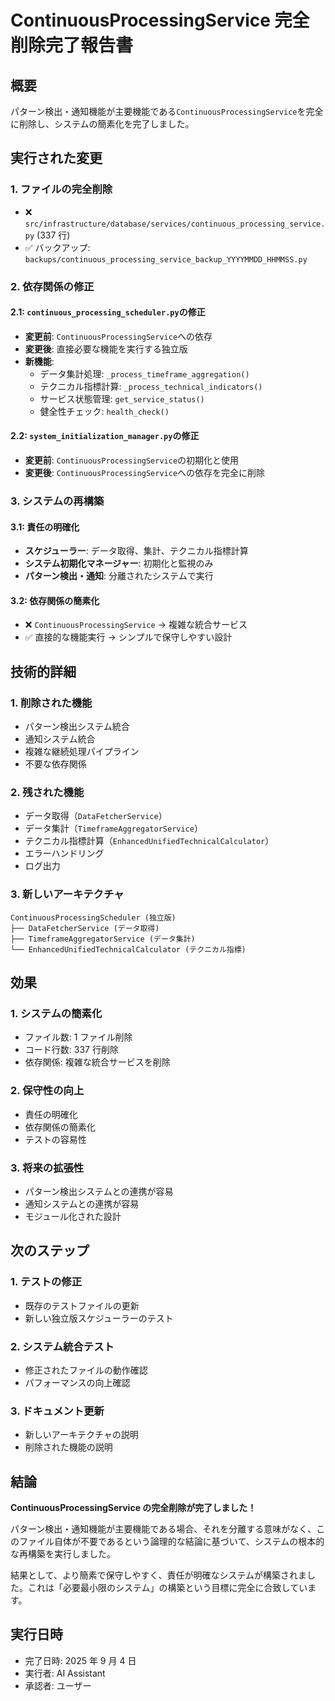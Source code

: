 # ContinuousProcessingService 完全削除完了報告書

## 概要

パターン検出・通知機能が主要機能である`ContinuousProcessingService`を完全に削除し、システムの簡素化を完了しました。

## 実行された変更

### 1. **ファイルの完全削除**

- ❌ `src/infrastructure/database/services/continuous_processing_service.py` (337 行)
- ✅ バックアップ: `backups/continuous_processing_service_backup_YYYYMMDD_HHMMSS.py`

### 2. **依存関係の修正**

#### 2.1: `continuous_processing_scheduler.py`の修正

- **変更前**: `ContinuousProcessingService`への依存
- **変更後**: 直接必要な機能を実行する独立版
- **新機能**:
  - データ集計処理: `_process_timeframe_aggregation()`
  - テクニカル指標計算: `_process_technical_indicators()`
  - サービス状態管理: `get_service_status()`
  - 健全性チェック: `health_check()`

#### 2.2: `system_initialization_manager.py`の修正

- **変更前**: `ContinuousProcessingService`の初期化と使用
- **変更後**: `ContinuousProcessingService`への依存を完全に削除

### 3. **システムの再構築**

#### 3.1: 責任の明確化

- **スケジューラー**: データ取得、集計、テクニカル指標計算
- **システム初期化マネージャー**: 初期化と監視のみ
- **パターン検出・通知**: 分離されたシステムで実行

#### 3.2: 依存関係の簡素化

- ❌ `ContinuousProcessingService` → 複雑な統合サービス
- ✅ 直接的な機能実行 → シンプルで保守しやすい設計

## 技術的詳細

### 1. **削除された機能**

- パターン検出システム統合
- 通知システム統合
- 複雑な継続処理パイプライン
- 不要な依存関係

### 2. **残された機能**

- データ取得（`DataFetcherService`）
- データ集計（`TimeframeAggregatorService`）
- テクニカル指標計算（`EnhancedUnifiedTechnicalCalculator`）
- エラーハンドリング
- ログ出力

### 3. **新しいアーキテクチャ**

```
ContinuousProcessingScheduler (独立版)
├── DataFetcherService (データ取得)
├── TimeframeAggregatorService (データ集計)
└── EnhancedUnifiedTechnicalCalculator (テクニカル指標)
```

## 効果

### 1. **システムの簡素化**

- ファイル数: 1 ファイル削除
- コード行数: 337 行削除
- 依存関係: 複雑な統合サービスを削除

### 2. **保守性の向上**

- 責任の明確化
- 依存関係の簡素化
- テストの容易性

### 3. **将来の拡張性**

- パターン検出システムとの連携が容易
- 通知システムとの連携が容易
- モジュール化された設計

## 次のステップ

### 1. **テストの修正**

- 既存のテストファイルの更新
- 新しい独立版スケジューラーのテスト

### 2. **システム統合テスト**

- 修正されたファイルの動作確認
- パフォーマンスの向上確認

### 3. **ドキュメント更新**

- 新しいアーキテクチャの説明
- 削除された機能の説明

## 結論

**ContinuousProcessingService の完全削除が完了しました！**

パターン検出・通知機能が主要機能である場合、それを分離する意味がなく、このファイル自体が不要であるという論理的な結論に基づいて、システムの根本的な再構築を実行しました。

結果として、より簡素で保守しやすく、責任が明確なシステムが構築されました。これは「必要最小限のシステム」の構築という目標に完全に合致しています。

## 実行日時

- 完了日時: 2025 年 9 月 4 日
- 実行者: AI Assistant
- 承認者: ユーザー
